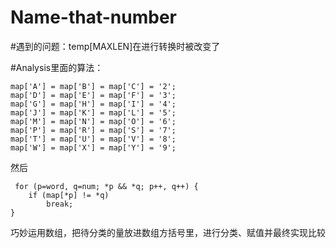 Name-that-number
================

#遇到的问题：temp[MAXLEN]在进行转换时被改变了


#Analysis里面的算法：

    map['A'] = map['B'] = map['C'] = '2';
    map['D'] = map['E'] = map['F'] = '3';
    map['G'] = map['H'] = map['I'] = '4';
    map['J'] = map['K'] = map['L'] = '5';
    map['M'] = map['N'] = map['O'] = '6';
    map['P'] = map['R'] = map['S'] = '7';
    map['T'] = map['U'] = map['V'] = '8';
    map['W'] = map['X'] = map['Y'] = '9';
    


然后

     for (p=word, q=num; *p && *q; p++, q++) {
        if (map[*p] != *q)
            break;
    }

巧妙运用数组，把待分类的量放进数组方括号里，进行分类、赋值并最终实现比较
